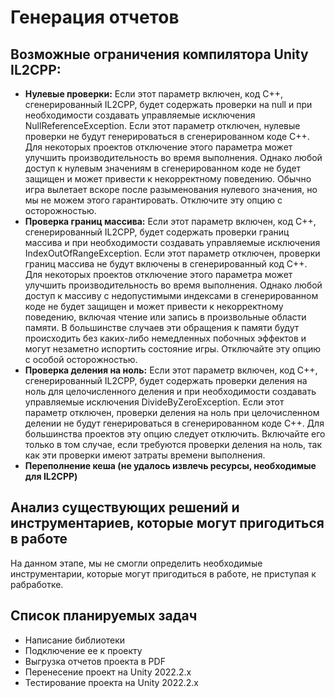 # Генерация отчетов
## <b>Возможные ограничения компилятора Unity IL2CPP:</b>

- <b>Нулевые проверки:</b> Если этот параметр включен, код C++, сгенерированный IL2CPP, будет содержать проверки на null и при необходимости создавать управляемые исключения NullReferenceException. Если этот параметр отключен, нулевые проверки не будут генерироваться в сгенерированном коде C++. Для некоторых проектов отключение этого параметра может улучшить производительность во время выполнения. Однако любой доступ к нулевым значениям в сгенерированном коде не будет защищен и может привести к некорректному поведению. Обычно игра вылетает вскоре после разыменования нулевого значения, но мы не можем этого гарантировать. Отключите эту опцию с осторожностью.
- <b>Проверка границ массива:</b> Если этот параметр включен, код C++, сгенерированный IL2CPP, будет содержать проверки границ массива и при необходимости создавать управляемые исключения IndexOutOfRangeException. Если этот параметр отключен, проверки границ массива не будут включены в сгенерированный код C++. Для некоторых проектов отключение этого параметра может улучшить производительность во время выполнения. Однако любой доступ к массиву с недопустимыми индексами в сгенерированном коде не будет защищен и может привести к некорректному поведению, включая чтение или запись в произвольные области памяти. В большинстве случаев эти обращения к памяти будут происходить без каких-либо немедленных побочных эффектов и могут незаметно испортить состояние игры. Отключайте эту опцию с особой осторожностью.
- <b>Проверка деления на ноль:</b> Если этот параметр включен, код C++, сгенерированный IL2CPP, будет содержать проверки деления на ноль для целочисленного деления и при необходимости создавать управляемые исключения DivideByZeroException. Если этот параметр отключен, проверки деления на ноль при целочисленном делении не будут генерироваться в сгенерированном коде C++. Для большинства проектов эту опцию следует отключить. Включайте его только в том случае, если требуются проверки деления на ноль, так как эти проверки имеют затраты времени выполнения.
- <b>Переполнение кеша (не удалось извлечь ресурсы, необходимые для IL2CPP)</b> 

## <b>Анализ существующих решений и инструментариев, которые могут пригодиться в работе</b>

На данном этапе, мы не смогли определить необходимые инструментарии, которые могут пригодиться в работе, не приступая к рабработке.

## <b>Список планируемых задач</b>

- Написание библиотеки
- Подключение ее к проекту
- Выгрузка отчетов проекта в PDF
- Перенесение проект на Unity 2022.2.x
- Тестирование проекта на Unity 2022.2.x

